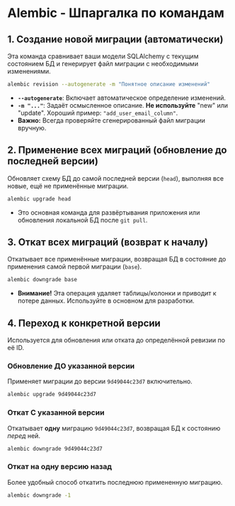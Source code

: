 # Alembic - Шпаргалка по командам

## 1. Создание новой миграции (автоматически)

Эта команда сравнивает ваши модели SQLAlchemy с текущим состоянием БД и генерирует файл миграции с необходимыми изменениями.

```bash
alembic revision --autogenerate -m "Понятное описание изменений"
```

*   **`--autogenerate`**: Включает автоматическое определение изменений.
*   **`-m "..."`**: Задаёт осмысленное описание. **Не используйте** "new" или "update". Хороший пример: `"add_user_email_column"`.
*   **Важно:** Всегда проверяйте сгенерированный файл миграции вручную.

## 2. Применение всех миграций (обновление до последней версии)

Обновляет схему БД до самой последней версии (`head`), выполняя все новые, ещё не применённые миграции.

```bash
alembic upgrade head
```

*   Это основная команда для развёртывания приложения или обновления локальной БД после `git pull`.

## 3. Откат всех миграций (возврат к началу)

Откатывает все применённые миграции, возвращая БД в состояние до применения самой первой миграции (`base`).

```bash
alembic downgrade base
```

*   **Внимание!** Эта операция удаляет таблицы/колонки и приводит к потере данных. Используйте в основном для разработки.

## 4. Переход к конкретной версии

Используется для обновления или отката до определённой ревизии по её ID.

### Обновление ДО указанной версии

Применяет миграции до версии `9d49044c23d7` включительно.

```bash
alembic upgrade 9d49044c23d7
```

### Откат С указанной версии

Откатывает **одну** миграцию `9d49044c23d7`, возвращая БД к состоянию *перед* ней.

```bash
alembic downgrade 9d49044c23d7
```

### Откат на одну версию назад

Более удобный способ откатить последнюю примененную миграцию.

```bash
alembic downgrade -1
```